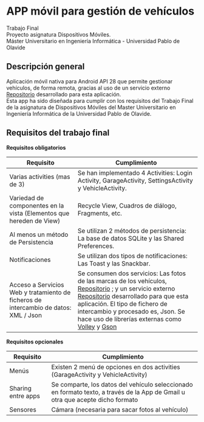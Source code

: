 # APP móvil para gestión de vehículos

Trabajo Final  
Proyecto asignatura Dispositivos Móviles.  
Máster Universitario en Ingeniería Informática - Universidad Pablo de Olavide  

## Descripción general

Aplicación móvil nativa para Android API 28 que permite gestionar vehículos, de forma remota, gracias al uso de un servicio externo [Repositorio](https://github.com/giffunis/PGM.WebApi) desarrollado para esta aplicación.  
Esta app ha sido diseñada para cumplir con los requisitos del Trabajo Final de la asignatura de Dispositivos Móviles del Master Universitario en Ingeniería Informática de la Universidad Pablo de Olavide.

## Requisitos del trabajo final

**Requisitos obligatorios**

| Requisito | Cumplimiento |  
| --------- | ------------ |  
| Varias activities (mas de 3) | Se han implementado 4 Activities: Login Activity, GarageActivity, SettingsActivity y VehicleActivity.  |  
| Variedad de componentes en la vista (Elementos que hereden de View) | Recycle View, Cuadros de diálogo, Fragments, etc. |  
| Al menos un método de Persistencia | Se utilizan 2 métodos de persistencia: La base de datos SQLite y las Shared Preferences. |  
| Notificaciones | Se utilizan dos tipos de notificaciones: Las Toast y las Snackbar. |  
| Acceso a Servicios Web y tratamiento de ficheros de intercambio de datos: XML / Json | Se consumen dos servicios: Las fotos de las marcas de los vehículos, [Repositorio](https://github.com/giffunis/car-logos-dataset) ; y un servicio externo [Repositorio](https://github.com/giffunis/PGM.WebApi) desarrollado para que esta aplicación. El tipo de fichero de intercambio y procesado es, Json. Se hace uso de librerías externas como [Volley](https://github.com/google/volley) y [Gson](https://github.com/google/gson) |

**Requisitos opcionales**

| Requisito | Cumplimiento |  
| --------- | ------------ |  
| Menús | Existen 2 menú de opciones en dos activities (GarageActivity y VehicleActivity) |  
| Sharing entre apps | Se comparte, los datos del vehículo seleccionado en formato texto, a través de la App de Gmail u otra que acepte dicho formato |  
| Sensores | Cámara (necesaria para sacar fotos al vehículo) |  
